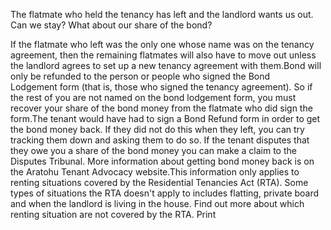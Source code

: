 The flatmate who held the tenancy has left and the landlord wants us out. Can we stay? What about our share of the bond?

If the flatmate who left was the only one whose name was on the tenancy agreement, then the remaining flatmates will also have to move out unless the landlord agrees to set up a new tenancy agreement with them.Bond will only be refunded to the person or people who signed the Bond Lodgement form (that is, those who signed the tenancy agreement). So if the rest of you are not named on the bond lodgement form, you must recover your share of the bond money from the flatmate who did sign the form.The tenant would have had to sign a Bond Refund form in order to get the bond money back. If they did not do this when they left, you can try tracking them down and asking them to do so. If the tenant disputes that they owe you a share of the bond money you can make a claim to the Disputes Tribunal. More information about getting bond money back is on the Aratohu Tenant Advocacy website.This information only applies to renting situations covered by the Residential Tenancies Act (RTA). Some types of situations the RTA doesn't apply to includes flatting, private board and when the landlord is living in the house. Find out more about which renting situation are not covered by the RTA.  Print 